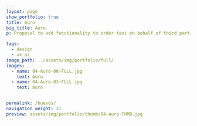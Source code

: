```yaml
---
layout: page
show_portfolio: true
title: Auro
big_title: Auro
p: Proposal to add functionality to order taxi on behalf of third parties.

tags:
  - design
  - ux_ui
image_path: ../assets/img/portfolio/full/
images:
  - name: 04-Auro-08-FULL.jpg
    text: Auro
  - name: 04-Auro-03-FULL.jpg
    text: Auro


permalink: /huevos/
navigation_weight: 31
preview: assets/img/portfolio/thumb/04-auro-THMB.jpg
---
```

